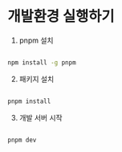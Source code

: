 # 개발환경 실행하기

1. pnpm 설치

```sh

npm install -g pnpm

```

2. 패키지 설치

```sh

pnpm install

```

3. 개발 서버 시작

```

pnpm dev

```

